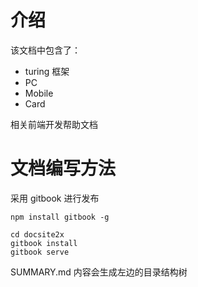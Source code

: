 # 介绍

该文档中包含了：
* turing 框架
* PC
* Mobile
* Card

相关前端开发帮助文档


# 文档编写方法

采用 gitbook 进行发布

```
npm install gitbook -g

cd docsite2x
gitbook install
gitbook serve
```

SUMMARY.md 内容会生成左边的目录结构树
